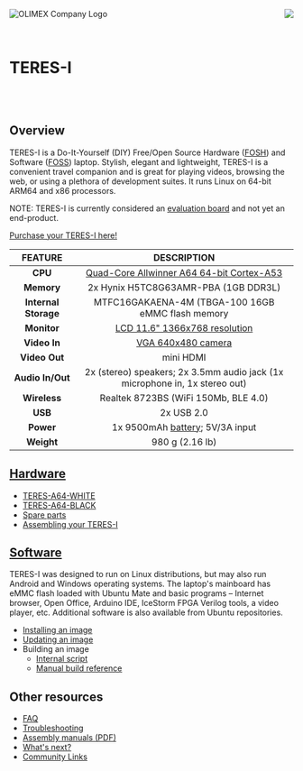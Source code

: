 ![OLIMEX Company Logo](doc/images/smflogo.png "OLIMEX Company Logo")
<img align="right" src="doc/images/TERES-I/TERES-A64-BLACK/laptop-12.jpg">

<br>

# TERES-I

<br><br>

## Overview

TERES-I is a Do-It-Yourself (DIY) Free/Open Source Hardware ([FOSH](https://wikipedia.org/wiki/Open-source_hardware)) and Software ([FOSS](https://wikipedia.org/wiki/Free_and_open-source_software)) laptop.
Stylish, elegant and lightweight, TERES-I is a convenient travel companion and is great for playing videos, browsing the web, or using a plethora of development suites.
It runs Linux on 64-bit ARM64 and x86 processors.

NOTE: TERES-I is currently considered an [evaluation board](doc/web/evaluation-board-notice.md) and not yet an end-product.

[Purchase your TERES-I here!](https://www.olimex.com/Products/DIY-Laptop/KITS)

| FEATURE              | DESCRIPTION                                                                                                         |
|:--------------------:|:-------------------------------------------------------------------------------------------------------------------:|
| **CPU**              | [Quad-Core Allwinner A64 64-bit Cortex-A53](doc/datasheets/Allwinner-A64/A64_Datasheet_V1.1.pdf)                    |
| **Memory**           | 2x Hynix H5TC8G63AMR-PBA (1GB DDR3L)                                                                                |
| **Internal Storage** | MTFC16GAKAENA-4M (TBGA-100 16GB eMMC flash memory                                                                   |
| **Monitor**          | [LCD 11.6" 1366x768 resolution](doc/datasheets/TERES-015-LCD11.6/N116BGE-EA2.pdf)                                   |
| **Video In**         | [VGA 640x480 camera](HARDWARE/A64-TERES/TERES-019-Camera/N03A61B36DL32.pdf)                                         |
| **Video Out**        | mini HDMI                                                                                                           |
| **Audio In/Out**     | 2x (stereo) speakers; 2x 3.5mm audio jack (1x microphone in, 1x stereo out)                                         |
| **Wireless**         | Realtek 8723BS (WiFi 150Mb, BLE 4.0)                                                                                |
| **USB**              | 2x USB 2.0                                                                                                          |
| **Power**            | 1x 9500mAh [battery](doc/datasheets/LiPo-Battery/JA426992P2P-Spec-Data-Sheet-3.7V-7000mAh--161201.pdf); 5V/3A input |
| **Weight**           | 980 g (2.16 lb)                                                                                                     |

## [Hardware](HARDWARE)

* [TERES-A64-WHITE](https://www.olimex.com/Products/DIY-Laptop/KITS/TERES-A64-WHITE)
* [TERES-A64-BLACK](https://www.olimex.com/Products/DIY-Laptop/KITS/TERES-A64-BLACK)
* [Spare parts](https://www.olimex.com/Products/DIY-Laptop/SPARE-PARTS)
* [Assembling your TERES-I](doc/web/hw_assembly.md)

## [Software](SOFTWARE)

TERES-I was designed to run on Linux distributions, but may also run Android and Windows operating systems.
The laptop's mainboard has eMMC flash loaded with Ubuntu Mate and basic programs – Internet browser, Open Office, Arduino IDE, IceStorm FPGA Verilog tools, a video player, etc.
Additional software is also available from Ubuntu repositories.

* [Installing an image](doc/web/sw_fresh-os.md)
* [Updating an image](doc/web/sw_updating-os.md)
* Building an image
  * [Internal script](SOFTWARE/A64-TERES/scripts/README.md)
  * [Manual build reference](http://linux-sunxi.org/Manual_build_howto)

## Other resources

* [FAQ](doc/web/res_faq.md)
* [Troubleshooting](https://www.olimex.com/forum/index.php?board=39.0)
* [Assembly manuals (PDF)](doc/manuals)
* [What's next?](doc/web/res_next-steps.md)
* [Community Links](doc/web/res_community.md)
